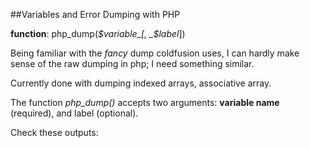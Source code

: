 ##Variables and Error Dumping with PHP

**function**: php_dump(_$variable_[, _$label_])

Being familiar with the _fancy_ dump coldfusion uses, I can hardly make sense of the raw dumping in php; I need something similar.

Currently done with dumping indexed arrays, associative array.

The function _php_dump()_ accepts two arguments: **variable name** (required), and label (optional).

Check these outputs:
